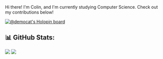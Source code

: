 Hi there! I'm Colin, and I'm currently studying Computer Science. Check out my contributions below!

[![@democat's Holopin board](https://holopin.me/democat)](https://holopin.io/@democat)

## 📊 GitHub Stats:
![](https://github-readme-stats.vercel.app/api?username=democat3457&theme=ayu-mirage&hide_border=false&include_all_commits=true&count_private=false)
![](https://github-readme-streak-stats.herokuapp.com/?user=democat3457&theme=ayu-mirage&hide_border=false)<br/>
<!--![](https://github-readme-stats.vercel.app/api/top-langs/?username=democat3457&theme=ayu-mirage&hide_border=false&include_all_commits=true&count_private=false&layout=compact)-->
